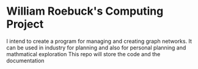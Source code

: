 # William Roebuck's Computing Project
I intend to create a program for managing and creating graph networks. It can be used in industry for planning and also for personal planning and mathmatical exploration
This repo will store the code and the documentation

